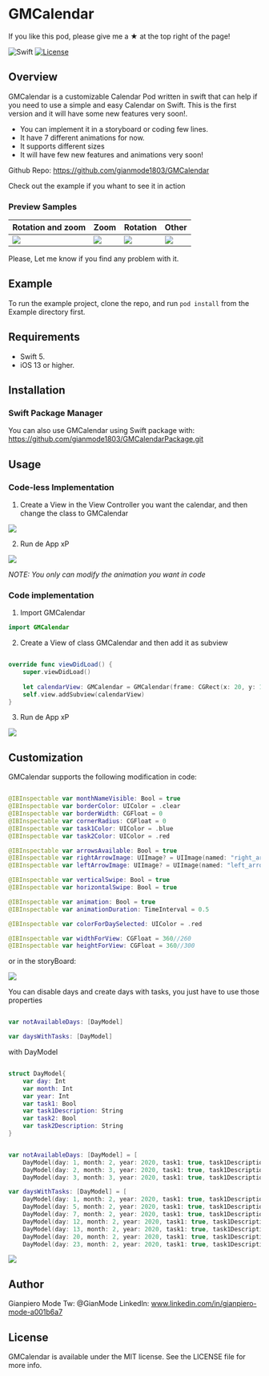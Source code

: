 # GMCalendar

If you like this pod, please give me a ★ at the top right of the page!


![Swift](https://github.com/gianmode1803/GMDCalendar/workflows/Swift/badge.svg?branch=master)
[![License](https://img.shields.io/cocoapods/l/GMCalendar.svg?style=flat)](https://cocoapods.org/pods/GMCalendar)

## Overview

GMCalendar is a customizable Calendar Pod written in swift that can help if you need to use a simple and easy Calendar on Swift. This is the first version and it will have some new features very soon!.

- You can implement it in a storyboard or coding few lines.
- It have 7 different animations for now.
- It supports different sizes
- It will have few new features and animations very soon!

Github Repo: https://github.com/gianmode1803/GMCalendar

Check out the example if you whant to see it in action

### Preview Samples

| Rotation and zoom | Zoom | Rotation | Other |
| --- | --- | --- | --- |
| ![](https://media.giphy.com/media/cMPDjexkyPYmLLbnBO/giphy.gif) | ![](https://media.giphy.com/media/cMceTYWmeSoAtfbKUs/giphy.gif) | ![](https://media.giphy.com/media/lOmUn4SwToI788FlDu/giphy.gif) | ![](https://media.giphy.com/media/hsDV1x9SqPXuQTsFdU/giphy.gif) |


Please, Let me know if you find any problem with it.

## Example

To run the example project, clone the repo, and run `pod install` from the Example directory first.

## Requirements

- Swift 5.
- iOS 13 or higher.

## Installation

### Swift Package Manager

You can also use GMCalendar using Swift package with: https://github.com/gianmode1803/GMCalendarPackage.git


## Usage

### Code-less Implementation

1. Create a View in the View Controller you want the calendar, and then change the class to GMCalendar

![](https://user-images.githubusercontent.com/22319734/75457716-179a6580-597d-11ea-9fb3-5363784517f8.png)

2. Run de App xP

![](https://user-images.githubusercontent.com/22319734/75457990-719b2b00-597d-11ea-8583-d50cc08ce8eb.png)

*NOTE: You only can modify the animation you want in code*

### Code implementation

1. Import GMCalendar

```swift
import GMCalendar
```
2. Create a View of class GMCalendar and then add it as subview

```swift

override func viewDidLoad() {
    super.viewDidLoad()
    
    let calendarView: GMCalendar = GMCalendar(frame: CGRect(x: 20, y: 100, width: 360, height: 360))
    self.view.addSubview(calendarView)   
}

```

3. Run de App xP

![](https://user-images.githubusercontent.com/22319734/75457990-719b2b00-597d-11ea-8583-d50cc08ce8eb.png)


## Customization

GMCalendar supports the following modification in code:

```swift

@IBInspectable var monthNameVisible: Bool = true
@IBInspectable var borderColor: UIColor = .clear
@IBInspectable var borderWidth: CGFloat = 0
@IBInspectable var cornerRadius: CGFloat = 0
@IBInspectable var task1Color: UIColor = .blue
@IBInspectable var task2Color: UIColor = .red

@IBInspectable var arrowsAvailable: Bool = true
@IBInspectable var rightArrowImage: UIImage? = UIImage(named: "right_arrow")
@IBInspectable var leftArrowImage: UIImage? = UIImage(named: "left_arrow")

@IBInspectable var verticalSwipe: Bool = true
@IBInspectable var horizontalSwipe: Bool = true

@IBInspectable var animation: Bool = true
@IBInspectable var animationDuration: TimeInterval = 0.5

@IBInspectable var colorForDaySelected: UIColor = .red

@IBInspectable var widthForView: CGFloat = 360//260
@IBInspectable var heightForView: CGFloat = 360//300

```
or in the storyBoard:

![](https://user-images.githubusercontent.com/22319734/75459414-9c867e80-597f-11ea-9941-0e2423b44e66.png)

You can disable days and create days with tasks, you just have to use those properties 

```swift

var notAvailableDays: [DayModel]

var daysWithTasks: [DayModel]

```
with DayModel

```swift

struct DayModel{
    var day: Int
    var month: Int
    var year: Int
    var task1: Bool
    var task1Description: String
    var task2: Bool
    var task2Description: String
}

```
```swift

var notAvailableDays: [DayModel] = [
    DayModel(day: 1, month: 2, year: 2020, task1: true, task1Description: "Prueba", task2: true, task2Description: "Prueba 2"),
    DayModel(day: 2, month: 3, year: 2020, task1: true, task1Description: "Prueba", task2: true, task2Description: "Prueba 2"),
    DayModel(day: 3, month: 3, year: 2020, task1: true, task1Description: "Prueba", task2: true, task2Description: "Prueba 2")]

var daysWithTasks: [DayModel] = [
    DayModel(day: 1, month: 2, year: 2020, task1: true, task1Description: "Prueba", task2: true, task2Description: "Prueba 2"),
    DayModel(day: 5, month: 2, year: 2020, task1: true, task1Description: "Prueba", task2: true, task2Description: "Prueba 2"),
    DayModel(day: 7, month: 2, year: 2020, task1: true, task1Description: "Prueba", task2: true, task2Description: "Prueba 2"),
    DayModel(day: 12, month: 2, year: 2020, task1: true, task1Description: "Prueba", task2: true, task2Description: "Prueba 2"),
    DayModel(day: 13, month: 2, year: 2020, task1: true, task1Description: "Prueba", task2: true, task2Description: "Prueba 2"),
    DayModel(day: 20, month: 2, year: 2020, task1: true, task1Description: "Prueba", task2: true, task2Description: "Prueba 2"),
    DayModel(day: 23, month: 2, year: 2020, task1: true, task1Description: "Prueba", task2: false, task2Description: "Prueba 2")]

```
![](https://user-images.githubusercontent.com/22319734/75530073-f3d62e80-5a13-11ea-9aa8-0ec1cfc2ddc2.png)

## Author

Gianpiero Mode
Tw: @GianMode
Linkedln: www.linkedin.com/in/gianpiero-mode-a001b6a7

## License

GMCalendar is available under the MIT license. See the LICENSE file for more info.
